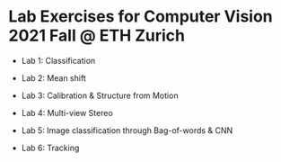 # Lab Exercises for Computer Vision 2021 Fall @ ETH Zurich

- Lab 1: Classification

- Lab 2: Mean shift

- Lab 3: Calibration & Structure from Motion

- Lab 4: Multi-view Stereo

- Lab 5: Image classification through Bag-of-words & CNN

- Lab 6: Tracking

 
